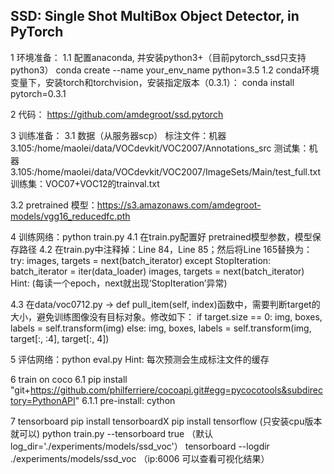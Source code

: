 
## SSD: Single Shot MultiBox Object Detector, in PyTorch
1 环境准备：
1.1 配置anaconda, 并安装python3+（目前pytorch_ssd只支持python3）
    conda create --name your_env_name python=3.5
1.2 conda环境变量下，安装torch和torchvision，安装指定版本（0.3.1）：
    conda install pytorch=0.3.1  

2 代码： https://github.com/amdegroot/ssd.pytorch

3 训练准备：
3.1 数据（从服务器scp）
    标注文件：机器3.105:/home/maolei/data/VOCdevkit/VOC2007/Annotations_src
    测试集：机器3.105:/home/maolei/data/VOCdevkit/VOC2007/ImageSets/Main/test_full.txt
    训练集：VOC07+VOC12的trainval.txt

3.2 pretrained 模型：https://s3.amazonaws.com/amdegroot-models/vgg16_reducedfc.pth

4 训练网络：python train.py
4.1 在train.py配置好 pretrained模型参数，模型保存路径
4.2 在train.py中注释掉：Line 84，Line 85；然后将Line 165替换为： 
        try:
            images, targets = next(batch_iterator)
        except StopIteration:
            batch_iterator = iter(data_loader)
            images, targets = next(batch_iterator)
    Hint: (每读一个epoch，next就出现‘StopIteration’异常)

4.3 在data/voc0712.py -> def pull_item(self, index)函数中，需要判断target的大小，避免训练图像没有目标对象。修改如下：
    if target.size == 0:
        img, boxes, labels = self.transform(img)
    else:
        img, boxes, labels = self.transform(img, target[:, :4], target[:, 4])

5 评估网络：python eval.py
    Hint: 每次预测会生成标注文件的缓存


6 train on coco
6.1 pip install "git+https://github.com/philferriere/cocoapi.git#egg=pycocotools&subdirectory=PythonAPI"
    6.1.1 pre-install: cython

7 tensorboard 
pip install tensorboardX
pip install tensorflow (只安装cpu版本就可以)
python train.py --tensorboard true （默认log_dir='./experiments/models/ssd_voc'）
tensorboard --logdir ./experiments/models/ssd_voc （ip:6006 可以查看可视化结果）
